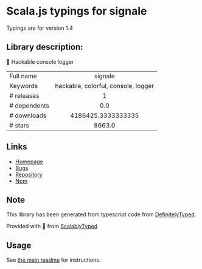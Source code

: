 
# Scala.js typings for signale

Typings are for version 1.4

## Library description:
👋 Hackable console logger

|                    |                 |
| ------------------ | :-------------: |
| Full name          | signale |
| Keywords           | hackable, colorful, console, logger |
| # releases         | 1 |
| # dependents       | 0.0 |
| # downloads        | 4186425.3333333335 |
| # stars            | 8663.0 |

## Links
- [Homepage](https://github.com/klaussinani/signale#readme)
- [Bugs](https://github.com/klaussinani/signale/issues)
- [Repository](https://github.com/klaussinani/signale)
- [Npm](https://www.npmjs.com/package/signale)
    


## Note
This library has been generated from typescript code from [DefinitelyTyped](https://definitelytyped.org).

Provided with :purple_heart: from [ScalablyTyped](https://github.com/oyvindberg/ScalablyTyped)

## Usage
See [the main readme](../../readme.md) for instructions.


